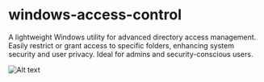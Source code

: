 # windows-access-control
A lightweight Windows utility for advanced directory access management. Easily restrict or grant access to specific folders, enhancing system security and user privacy. Ideal for admins and security-conscious users.

![Alt text](image_url)
